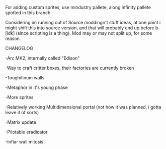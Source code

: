 
For adding custom sprites, use mindustry pallete, along infinity pallete spotted in this branch

Considering im running out of Source moddingn't stuff ideas, at one point i might shift this into source version, and that will probably end up before b-[idk] (since scripting is a thing). Mod may or may not split up, for some reason

CHANGELOG
 
 -Arc MK2, internally called "Edison"
 
 -Way to craft critter boxes, their factories are currently broken

-Toughitinum walls

-Metaphor in it's young phase

-More sprites

-Relatively working Multidimensional portal (not how it was planned, i gotta leave it of sorts)

-Matrix update

-Pilotable eradicator

-Infiar wall mitosis
